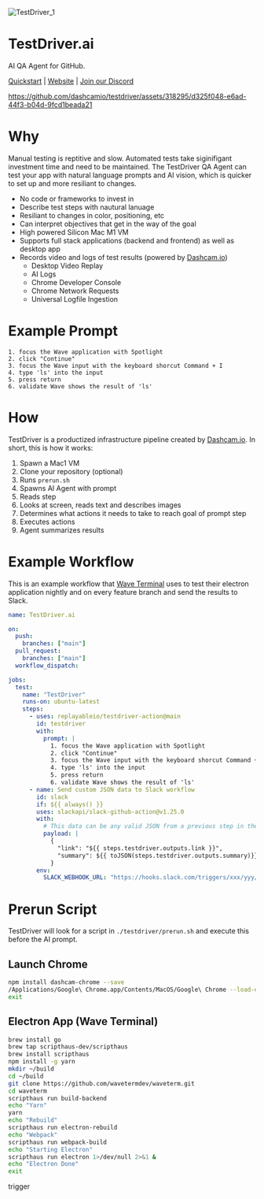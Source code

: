 ![TestDriver_1](https://github.com/dashcamio/testdriver/assets/318295/2a0ad981-8504-46f0-ad97-60cb6c26f1e7)

# TestDriver.ai

AI QA Agent for GitHub. 

[Quickstart](https://github.com/dashcamio/testdriver-web) | [Website](https://testdriver.ai) | [Join our Discord](https://discord.gg/ZjhBsJc5)

https://github.com/dashcamio/testdriver/assets/318295/d325f048-e6ad-44f3-b04d-9fcd1beada21

# Why

Manual testing is reptitive and slow. Automated tests take siginifigant investment time and need to be maintained. The TestDriver QA Agent can test your app with natural language prompts and AI vision, which is quicker to set up and more resiliant to changes.

- No code or frameworks to invest in
- Describe test steps with nautural lanuage
- Resiliant to changes in color, positioning, etc
- Can interpret objectives that get in the way of the goal
- High powered Silicon Mac M1 VM
- Supports full stack applications (backend and frontend) as well as desktop app
- Records video and logs of test results (powered by [Dashcam.io](https://dashcam.io/?ref=testdrivergithub))
  - Desktop Video Replay
  - AI Logs
  - Chrome Developer Console
  - Chrome Network Requests
  - Universal Logfile Ingestion

# Example Prompt

```
1. focus the Wave application with Spotlight
2. click "Continue"
3. focus the Wave input with the keyboard shorcut Command + I
4. type 'ls' into the input
5. press return
6. validate Wave shows the result of 'ls'
```
 
# How

TestDriver is a productized infrastructure pipeline created by [Dashcam.io](https://dashcam.io). In short, this is how it works:

1. Spawn a Mac1 VM
2. Clone your repository (optional)
4. Runs `prerun.sh`
5. Spawns AI Agent with prompt
6. Reads step
7. Looks at screen, reads text and describes images
8. Determines what actions it needs to take to reach goal of prompt step
9. Executes actions
10. Agent summarizes results

# Example Workflow

This is an example workflow that [Wave Terminal](https://github.com/wavetermdev/waveterm) uses to test their electron application nightly and on every feature branch and send the results to Slack.

```yml
name: TestDriver.ai

on:
  push:
    branches: ["main"]
  pull_request:
    branches: ["main"]
  workflow_dispatch:

jobs:
  test:
    name: "TestDriver"
    runs-on: ubuntu-latest
    steps:
      - uses: replayableio/testdriver-action@main
        id: testdriver
        with:
          prompt: |
            1. focus the Wave application with Spotlight
            2. click "Continue"
            3. focus the Wave input with the keyboard shorcut Command + I
            4. type 'ls' into the input
            5. press return
            6. validate Wave shows the result of 'ls'
      - name: Send custom JSON data to Slack workflow
        id: slack
        if: ${{ always() }}
        uses: slackapi/slack-github-action@v1.25.0
        with:
          # This data can be any valid JSON from a previous step in the GitHub Action
          payload: |
            {
              "link": "${{ steps.testdriver.outputs.link }}",
              "summary": ${{ toJSON(steps.testdriver.outputs.summary)}}
            }
        env:
          SLACK_WEBHOOK_URL: "https://hooks.slack.com/triggers/xxx/yyy/zzz"
```

# Prerun Script

TestDriver will look for a script in `./testdriver/prerun.sh` and execute this before the AI prompt.

## Launch Chrome

```sh
npm install dashcam-chrome --save
/Applications/Google\ Chrome.app/Contents/MacOS/Google\ Chrome --load-extension=./node_modules/dashcam-chrome/build/ 1>/dev/null 2>&1 &
exit
```

## Electron App (Wave Terminal)

```sh
brew install go
brew tap scripthaus-dev/scripthaus
brew install scripthaus
npm install -g yarn
mkdir ~/build
cd ~/build
git clone https://github.com/wavetermdev/waveterm.git
cd waveterm
scripthaus run build-backend
echo "Yarn"
yarn
echo "Rebuild"
scripthaus run electron-rebuild
echo "Webpack"
scripthaus run webpack-build
echo "Starting Electron"
scripthaus run electron 1>/dev/null 2>&1 &
echo "Electron Done"
exit
```

trigger